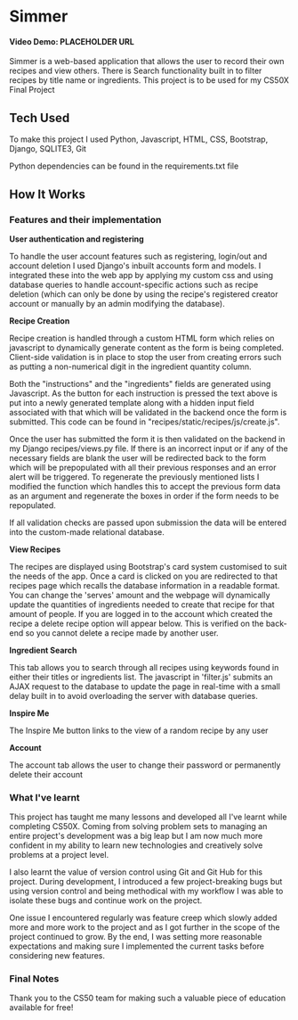 # Simmer


#### Video Demo: PLACEHOLDER URL


Simmer is a web-based application that allows the user to record their own recipes and view others. There is
Search functionality built in to filter recipes by title name or ingredients. This project is to be used for my
CS50X Final Project


## Tech Used


To make this project I used Python, Javascript, HTML, CSS, Bootstrap, Django, SQLITE3, Git

Python dependencies can be found in the requirements.txt file


## How It Works


### Features and their implementation


**User authentication and registering**


To handle the user account features such as registering, login/out and account deletion I used
Django's inbuilt accounts form and models. I integrated these into the web app by applying my custom
css and using database queries to handle account-specific actions such as recipe deletion (which can only
be done by using the recipe's registered creator account or manually by an admin modifying the database).


**Recipe Creation**


Recipe creation is handled through a custom HTML form which relies on javascript to dynamically generate content as the form is being completed. Client-side validation is in place to stop the user from creating errors such as putting a non-numerical digit in the ingredient quantity column.


Both the "instructions" and the "ingredients" fields are generated using Javascript. As the button for each instruction is pressed the text above is put into a newly generated template along with a hidden input field associated with that which will be validated in the backend once the form is submitted. This code can be found in "recipes/static/recipes/js/create.js".


Once the user has submitted the form it is then validated on the backend in my Django recipes/views.py file.
If there is an incorrect input or if any of the necessary fields are blank the user will be redirected back to the form which will be prepopulated with all their previous responses and an error alert will be triggered.
To regenerate the previously mentioned lists I modified the function which handles this to accept the previous form data as an argument and regenerate the boxes in order if the form needs to be repopulated.  


If all validation checks are passed upon submission the data will be entered into the custom-made relational database.


**View Recipes**


The recipes are displayed using Bootstrap's card system customised to suit the needs of the app. Once a card is clicked on you are redirected to that recipes page which recalls the database information in a readable format. You can change the 'serves' amount and the webpage will dynamically update the quantities of ingredients needed to create that recipe for that amount of people. If you are logged in to the account which created the recipe a delete recipe option will appear below. This is verified on the back-end so you cannot delete a recipe made by another user.


**Ingredient Search**


This tab allows you to search through all recipes using keywords found in either their titles or ingredients list. The javascript in 'filter.js' submits an AJAX request to the database to update the page in real-time with a small delay built in to avoid overloading the server with database queries.


**Inspire Me**


The Inspire Me button links to the view of a random recipe by any user


**Account**


The account tab allows the user to change their password or permanently delete their account




### What I've learnt


This project has taught me many lessons and developed all I've learnt while completing CS50X. Coming from solving problem sets to managing an entire project's development was a big leap but I am now much more confident in my ability to learn new technologies and creatively solve problems at a project level.


I also learnt the value of version control using Git and Git Hub for this project. During development, I introduced a few project-breaking bugs but using version control and being methodical with my workflow I was able to isolate these bugs and continue work on the project.


One issue I encountered regularly was feature creep which slowly added more and more work to the project and as I got further in the scope of the project continued to grow. By the end, I was setting more reasonable expectations and making sure I implemented the current tasks before considering new features.


### Final Notes


Thank you to the CS50 team for making such a valuable piece of education available for free!





